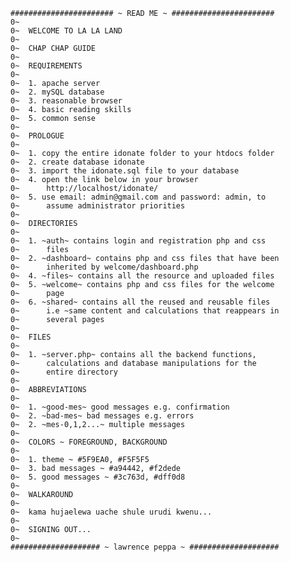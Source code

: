 	####################### ~ READ ME ~ #######################
	0~
	0~	WELCOME TO LA LA LAND
	0~
	0~	CHAP CHAP GUIDE
	0~
	0~	REQUIREMENTS
	0~
	0~	1. apache server
	0~	2. mySQL database
	0~	3. reasonable browser
	0~	4. basic reading skills
	0~	5. common sense
	0~
	0~	PROLOGUE
	0~
	0~	1. copy the entire idonate folder to your htdocs folder	
	0~	2. create database idonate	
	0~	3. import the idonate.sql file to your database	
	0~	4. open the link below in your browser
	0~		http://localhost/idonate/
	0~	5. use email: admin@gmail.com and password: admin, to 
	0~		assume administrator priorities
	0~
	0~	DIRECTORIES	
	0~
	0~	1. ~auth~ contains login and registration php and css
	0~		files
	0~	2. ~dashboard~ contains php and css files that have been
	0~		inherited by welcome/dashboard.php
	0~	4. ~files~ contains all the resource and uploaded files
	0~	5. ~welcome~ contains php and css files for the welcome
	0~		page
	0~	6. ~shared~ contains all the reused and reusable files
	0~ 		i.e ~same content and calculations that reappears in
	0~ 		several pages
	0~
	0~	FILES
	0~
	0~	1. ~server.php~ contains all the backend functions,
	0~		calculations and database manipulations for the
	0~		entire directory
	0~
	0~	ABBREVIATIONS
	0~
	0~	1. ~good-mes~ good messages e.g. confirmation
	0~	2. ~bad-mes~ bad messages e.g. errors
	0~	2. ~mes-0,1,2...~ multiple messages
	0~
	0~	COLORS ~ FOREGROUND, BACKGROUND
	0~
	0~	1. theme ~ #5F9EA0, #F5F5F5
	0~	3. bad messages ~ #a94442, #f2dede
	0~	5. good messages ~ #3c763d, #dff0d8
	0~
	0~	WALKAROUND
	0~
	0~	kama hujaelewa uache shule urudi kwenu...
	0~
	0~	SIGNING OUT...
	0~
	#################### ~ lawrence peppa ~ ####################
